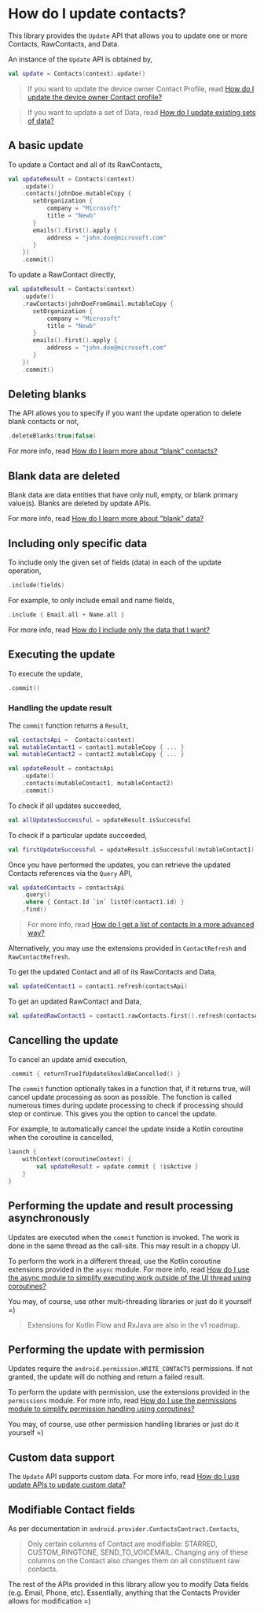 # How do I update contacts?

This library provides the `Update` API that allows you to update one or more Contacts, RawContacts, 
and Data.

An instance of the `Update` API is obtained by,

```kotlin
val update = Contacts(context).update()
```

> If you want to update the device owner Contact Profile, read [How do I update the device owner Contact profile?](/contacts-android/howto/howto-update-profile.html)

> If you want to update a set of Data, read [How do I update existing sets of data?](/contacts-android/howto/howto-update-data-sets.html)

## A basic update

To update a Contact and all of its RawContacts,

```kotlin
val updateResult = Contacts(context)
    .update()
    .contacts(johnDoe.mutableCopy {
       setOrganization {
           company = "Microsoft"
           title = "Newb"
       }
       emails().first().apply {
           address = "john.doe@microsoft.com"
       }
    })
    .commit()
```

To update a RawContact directly,

```kotlin
val updateResult = Contacts(context)
    .update()
    .rawContacts(johnDoeFromGmail.mutableCopy {
       setOrganization {
           company = "Microsoft"
           title = "Newb"
       }
       emails().first().apply {
           address = "john.doe@microsoft.com"
       }
    })
    .commit()
```

## Deleting blanks

The API allows you to specify if you want the update operation to delete blank contacts or not,

```kotlin
.deleteBlanks(true|false)
```

For more info, read [How do I learn more about "blank" contacts?](/contacts-android/howto/howto-learn-more-about-blank-contacts.html)

## Blank data are deleted

Blank data are data entities that have only null, empty, or blank primary value(s). Blanks are 
deleted by update APIs.

For more info, read [How do I learn more about "blank" data?](/contacts-android/howto/howto-learn-more-about-blank-data.html)

## Including only specific data

To include only the given set of fields (data) in each of the update operation,

```kotlin
.include(fields)
```

For example, to only include email and name fields,

```kotlin
.include { Email.all + Name.all }
```

For more info, read [How do I include only the data that I want?](/contacts-android/howto/howto-include-only-desired-data.html)

## Executing the update

To execute the update,

```kotlin
.commit()
```

### Handling the update result

The `commit` function returns a `Result`,

```kotlin
val contactsApi =  Contacts(context)
val mutableContact1 = contact1.mutableCopy { ... }
val mutableContact2 = contact2.mutableCopy { ... }

val updateResult = contactsApi
    .update()
    .contacts(mutableContact1, mutableContact2)
    .commit()
```

To check if all updates succeeded,

```kotlin
val allUpdatesSuccessful = updateResult.isSuccessful
```

To check if a particular update succeeded,

```kotlin
val firstUpdateSuccessful = updateResult.isSuccessful(mutableContact1)
```

Once you have performed the updates, you can retrieve the updated Contacts references via the `Query` API,

```kotlin
val updatedContacts = contactsApi
    .query()
    .where { Contact.Id `in` listOf(contact1.id) }
    .find()
```

> For more info, read [How do I get a list of contacts in a more advanced way?](/contacts-android/howto/howto-query-contacts-advanced.html)

Alternatively, you may use the extensions provided in `ContactRefresh` and `RawContactRefresh`.

To get the updated Contact and all of its RawContacts and Data,

```kotlin
val updatedContact1 = contact1.refresh(contactsApi)
```

To get an updated RawContact and Data,

```kotlin
val updatedRawContact1 = contact1.rawContacts.first().refresh(contactsApi)
```

## Cancelling the update

To cancel an update amid execution,

```kotlin
.commit { returnTrueIfUpdateShouldBeCancelled() }
```

The `commit` function optionally takes in a function that, if it returns true, will cancel update
processing as soon as possible. The function is called numerous times during update processing to
check if processing should stop or continue. This gives you the option to cancel the update.

For example, to automatically cancel the update inside a Kotlin coroutine when the coroutine is cancelled,

```kotlin
launch {
    withContext(coroutineContext) {
        val updateResult = update.commit { !isActive }
    }
}
```

## Performing the update and result processing asynchronously

Updates are executed when the `commit` function is invoked. The work is done in the same thread as
the call-site. This may result in a choppy UI.

To perform the work in a different thread, use the Kotlin coroutine extensions provided in the `async` module.
For more info, read [How do I use the async module to simplify executing work outside of the UI thread using coroutines?](/contacts-android/howto/howto-use-api-with-async-execution.html)

You may, of course, use other multi-threading libraries or just do it yourself =)

> Extensions for Kotlin Flow and RxJava are also in the v1 roadmap.

## Performing the update with permission

Updates require the `android.permission.WRITE_CONTACTS` permissions. If not granted, the update 
will do nothing and return a failed result.

To perform the update with permission, use the extensions provided in the `permissions` module.
For more info, read [How do I use the permissions module to simplify permission handling using coroutines?](/contacts-android/howto/howto-use-api-with-permissions-handling.html)

You may, of course, use other permission handling libraries or just do it yourself =)

## Custom data support
 
The `Update` API supports custom data. For more info, read [How do I use update APIs to update custom data?](/contacts-android/howto/howto-update-custom-data.html)

## Modifiable Contact fields

As per documentation in `android.provider.ContactsContract.Contacts`,

> Only certain columns of Contact are modifiable: STARRED, CUSTOM_RINGTONE, SEND_TO_VOICEMAIL.
> Changing any of these columns on the Contact also changes them on all constituent raw contacts.

The rest of the APIs provided in this library allow you to modify Data fields (e.g. Email, Phone, 
etc). Essentially, anything that the Contacts Provider allows for modification =) 
